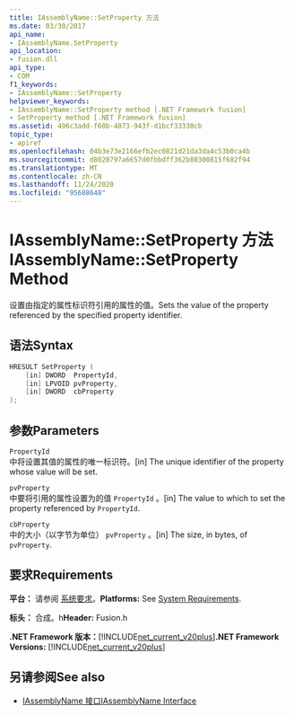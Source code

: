 ```yaml
---
title: IAssemblyName::SetProperty 方法
ms.date: 03/30/2017
api_name:
- IAssemblyName.SetProperty
api_location:
- fusion.dll
api_type:
- COM
f1_keywords:
- IAssemblyName::SetProperty
helpviewer_keywords:
- IAssemblyName::SetProperty method [.NET Framework fusion]
- SetProperty method [.NET Framework fusion]
ms.assetid: 496c3add-f60b-4073-943f-d1bcf33330cb
topic_type:
- apiref
ms.openlocfilehash: 04b3e73e2166efb2ec0821d21da3da4c53b0ca4b
ms.sourcegitcommit: d8020797a6657d0fbbdff362b80300815f682f94
ms.translationtype: MT
ms.contentlocale: zh-CN
ms.lasthandoff: 11/24/2020
ms.locfileid: "95688648"
---
```

# <a name="iassemblynamesetproperty-method"></a><span data-ttu-id="066eb-102">IAssemblyName::SetProperty 方法</span><span class="sxs-lookup"><span data-stu-id="066eb-102">IAssemblyName::SetProperty Method</span></span>

<span data-ttu-id="066eb-103">设置由指定的属性标识符引用的属性的值。</span><span class="sxs-lookup"><span data-stu-id="066eb-103">Sets the value of the property referenced by the specified property identifier.</span></span>  
  
## <a name="syntax"></a><span data-ttu-id="066eb-104">语法</span><span class="sxs-lookup"><span data-stu-id="066eb-104">Syntax</span></span>  
  
```cpp  
HRESULT SetProperty (  
    [in] DWORD  PropertyId,  
    [in] LPVOID pvProperty,  
    [in] DWORD  cbProperty  
);  
```  
  
## <a name="parameters"></a><span data-ttu-id="066eb-105">参数</span><span class="sxs-lookup"><span data-stu-id="066eb-105">Parameters</span></span>  

 `PropertyId`  
 <span data-ttu-id="066eb-106">中将设置其值的属性的唯一标识符。</span><span class="sxs-lookup"><span data-stu-id="066eb-106">[in] The unique identifier of the property whose value will be set.</span></span>  
  
 `pvProperty`  
 <span data-ttu-id="066eb-107">中要将引用的属性设置为的值 `PropertyId` 。</span><span class="sxs-lookup"><span data-stu-id="066eb-107">[in] The value to which to set the property referenced by `PropertyId`.</span></span>  
  
 `cbProperty`  
 <span data-ttu-id="066eb-108">中的大小（以字节为单位） `pvProperty` 。</span><span class="sxs-lookup"><span data-stu-id="066eb-108">[in] The size, in bytes, of `pvProperty`.</span></span>  
  
## <a name="requirements"></a><span data-ttu-id="066eb-109">要求</span><span class="sxs-lookup"><span data-stu-id="066eb-109">Requirements</span></span>  

 <span data-ttu-id="066eb-110">**平台：** 请参阅 [系统要求](../../get-started/system-requirements.md)。</span><span class="sxs-lookup"><span data-stu-id="066eb-110">**Platforms:** See [System Requirements](../../get-started/system-requirements.md).</span></span>  
  
 <span data-ttu-id="066eb-111">**标头：** 合成。h</span><span class="sxs-lookup"><span data-stu-id="066eb-111">**Header:** Fusion.h</span></span>  
  
 <span data-ttu-id="066eb-112">**.NET Framework 版本：**[!INCLUDE[net_current_v20plus](../../../../includes/net-current-v20plus-md.md)]</span><span class="sxs-lookup"><span data-stu-id="066eb-112">**.NET Framework Versions:** [!INCLUDE[net_current_v20plus](../../../../includes/net-current-v20plus-md.md)]</span></span>  
  
## <a name="see-also"></a><span data-ttu-id="066eb-113">另请参阅</span><span class="sxs-lookup"><span data-stu-id="066eb-113">See also</span></span>

- [<span data-ttu-id="066eb-114">IAssemblyName 接口</span><span class="sxs-lookup"><span data-stu-id="066eb-114">IAssemblyName Interface</span></span>](iassemblyname-interface.md)
